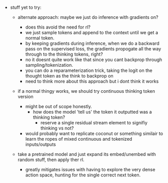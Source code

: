- stuff yet to try:
    - alternate approach: maybe we just do inference with gradients on?
        - does this avoid the need for rl?
        - we just sample tokens and append to the context until we get a normal token.
        - by keeping gradients during inference, when we do a backward pass on the supervised loss,
        the gradients propogate all the way through to the thinking tokens, right?
        - no it doesnt quite work like that since you cant backprop through sampling/tokenization.
        - you can do a reparameterization trick, taking the logit on the thought token as the think to backprop on
        - need to think more about this approach but i dont think it works

    - if a normal thingy works, we should try continuous thinking token version
        - might be out of scope honestly.
            - how does the model 'tell us' the token it outputted was a thinking token?
                - reserve a single residual stream element to signifiy thinking vs not?
        - would probably want to replicate coconut or something similair to learn the ropes of mixed continuous and tokenized inputs/outputs

    - take a pretrained model and just expand its embed/unembed with random stuff, then apply ther rl.
        - greatly mitigates issues with having to explore the very dense action space, hunting for the single correct next token.